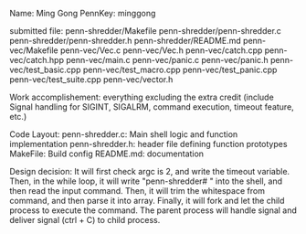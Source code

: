 Name: Ming Gong
PennKey: minggong

submitted file:
 penn-shredder/Makefile
 penn-shredder/penn-shredder.c
 penn-shredder/penn-shredder.h
 penn-shredder/README.md
 penn-vec/Makefile
 penn-vec/Vec.c
 penn-vec/Vec.h
 penn-vec/catch.cpp
 penn-vec/catch.hpp
 penn-vec/main.c
 penn-vec/panic.c
 penn-vec/panic.h
 penn-vec/test_basic.cpp
 penn-vec/test_macro.cpp
 penn-vec/test_panic.cpp
 penn-vec/test_suite.cpp
 penn-vec/vector.h

Work accomplishement:
 everything excluding the extra credit
 (include Signal handling for SIGINT, SIGALRM, command execution, timeout feature, etc.)

Code Layout:
 penn-shredder.c: Main shell logic and function implementation
 penn-shredder.h: header file defining function prototypes
 MakeFile: Build config
 README.md: documentation

Design decision:
 It will first check argc is 2, and write the timeout variable.
 Then, in the while loop, it will write "penn-shredder# " into the shell, and then read the input command.
 Then, it will trim the whitespace from command, and then parse it into array.
 Finally, it will fork and let the child process to execute the command. The parent process will handle signal 
 and deliver signal (ctrl + C) to child process. 
